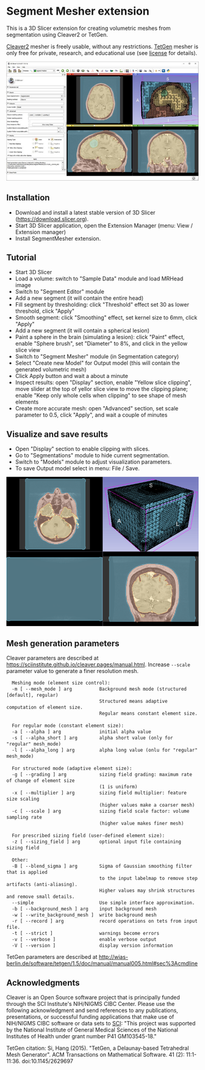 # Segment Mesher extension

This is a 3D Slicer extension for creating volumetric meshes from segmentation using Cleaver2 or TetGen.

<a href="https://sciinstitute.github.io/cleaver.pages">Cleaver2</a> mesher is freely usable, without any restrictions.
<a href="http://www.tetgen.org">TetGen</a> mesher is only free for private, research, and educational use (see <a href="https://people.sc.fsu.edu/~jburkardt/examples/tetgen/license.txt">license</a> for details).

![Alt text](Screenshot01.jpg?raw=true "Segment Mesher module user interface")

## Installation

* Download and install a latest stable version of 3D Slicer (https://download.slicer.org).
* Start 3D Slicer application, open the Extension Manager (menu: View / Extension manager)
* Install SegmentMesher extension.

## Tutorial

* Start 3D Slicer
* Load a volume: switch to "Sample Data" module and load MRHead image
* Switch to "Segment Editor" module
* Add a new segment (it will contain the entire head)
* Fill segment by thresholding: click "Threshold" effect set 30 as lower threshold, click "Apply"
* Smooth segment: click "Smoothing" effect, set kernel size to 6mm, click "Apply"
* Add a new segment (it will contain a spherical lesion)
* Paint a sphere in the brain (simulating a lesion): click "Paint" effect, enable "Sphere brush", set "Diameter" to 8%, and click in the yellow slice view
* Switch to "Segment Mesher" module (in Segmentation category)
* Select "Create new Model" for Output model (this will contain the generated volumetric mesh)
* Click Apply button and wait a about a minute
* Inspect results: open "Display" section, enable "Yellow slice clipping", move slider at the top of yellor slice view to move the clipping plane; enable "Keep only whole cells when clipping" to see shape of mesh elements
* Create more accurate mesh: open "Advanced" section, set scale parameter to 0.5, click "Apply", and wait a couple of minutes

## Visualize and save results
* Open "Display" section to enable clipping with slices.
* Go to "Segmentations" module to hide current segmentation.
* Switch to "Models" module to adjust visualization parameters.
* To save Output model select in menu: File / Save.

![Alt text](Screenshot02.gif?raw=true "Segment meshing result (using Cleaver)")

## Mesh generation parameters

Cleaver parameters are described at https://sciinstitute.github.io/cleaver.pages/manual.html. Increase `--scale` parameter value to generate a finer resolution mesh.

```
  Meshing mode (element size control):
  -m [ --mesh_mode ] arg          Background mesh mode (structured [default], regular)
                                  Structured means adaptive computation of element size.
                                  Regular means constant element size.

  For regular mode (constant element size):
  -a [ --alpha ] arg              initial alpha value
  -s [ --alpha_short ] arg        alpha short value (only for "regular" mesh_mode)
  -l [ --alpha_long ] arg         alpha long value (onlu for "regular" mesh_mode)

  For structured mode (adaptive element size):
  -g [ --grading ] arg            sizing field grading: maximum rate of change of element size
                                  (1 is uniform)
  -x [ --multiplier ] arg         sizing field multiplier: feature size scaling
                                  (higher values make a coarser mesh)
  -c [ --scale ] arg              sizing field scale factor: volume sampling rate
                                  (higher value makes finer mesh)

  For prescribed sizing field (user-defined element size):
  -z [ --sizing_field ] arg       optional input file containing sizing field

  Other:
  -B [ --blend_sigma ] arg        Sigma of Gaussian smoothing filter that is applied
                                  to the input labelmap to remove step artifacts (anti-aliasing).
                                  Higher values may shrink structures and remove small details.
  --simple                        Use simple interface approximation.
  -b [ --background_mesh ] arg    input background mesh
  -w [ --write_background_mesh ]  write background mesh
  -r [ --record ] arg             record operations on tets from input file.
  -t [ --strict ]                 warnings become errors
  -v [ --verbose ]                enable verbose output
  -V [ --version ]                display version information
```

TetGen parameters are described at http://wias-berlin.de/software/tetgen/1.5/doc/manual/manual005.html#sec%3Acmdline

## Acknowledgments

Cleaver is an Open Source software project that is principally funded through the SCI Institute's NIH/NIGMS CIBC Center. Please use the following acknowledgment and send references to any publications, presentations, or successful funding applications that make use of NIH/NIGMS CIBC software or data sets to <a href="http://www.sci.utah.edu/software/cleaver.html">SCI</a>: "This project was supported by the National Institute of General Medical Sciences of the National Institutes of Health under grant number P41 GM103545-18."


TetGen citation: Si, Hang (2015). "TetGen, a Delaunay-based Tetrahedral Mesh Generator". ACM Transactions on Mathematical Software. 41 (2): 11:1-11:36. doi:10.1145/2629697
